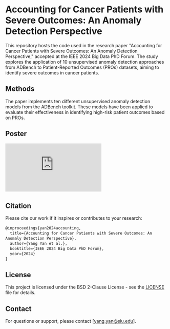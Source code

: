 
# Accounting for Cancer Patients with Severe Outcomes: An Anomaly Detection Perspective

This repository hosts the code used in the research paper "Accounting for Cancer Patients with Severe Outcomes: An Anomaly Detection Perspective," accepted at the IEEE 2024 Big Data PhD Forum. The study explores the application of 10 unsupervised anomaly detection approaches from ADBench to Patient-Reported Outcomes (PROs) datasets, aiming to identify severe outcomes in cancer patients.

## Methods

The paper implements ten different unsupervised anomaly detection models from the ADBench toolkit. These models have been applied to evaluate their effectiveness in identifying high-risk patient outcomes based on PROs.

## Poster

![PDF Version for Poster](https://github.com/YangYan0/AccountingforCancerPatientswithSevereOutcomes-An-AnomalyDetectionPerspective/blob/main/poster.pdf)

## Citation

Please cite our work if it inspires or contributes to your research:

```
@inproceedings{yan2024accounting,
  title={Accounting for Cancer Patients with Severe Outcomes: An Anomaly Detection Perspective},
  author={Yang Yan et al.},
  booktitle={IEEE 2024 Big Data PhD Forum},
  year={2024}
}
```

## License

This project is licensed under the BSD 2-Clause License - see the [LICENSE](LICENSE) file for details.

## Contact

For questions or support, please contact [yang.yan@siu.edu].
